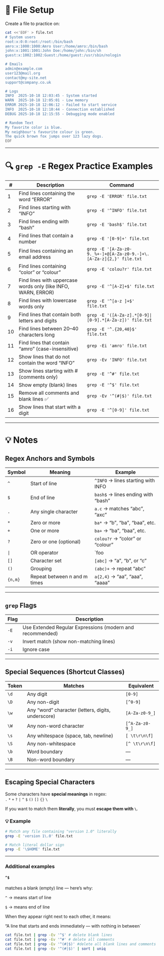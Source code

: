 # 📘 File Setup

Create a file to practice on:

```bash
cat <<'EOF' > file.txt
# System users
root:x:0:0:root:/root:/bin/bash
amro:x:1000:1000:Amro User:/home/amro:/bin/bash
john:x:1001:1001:John Doe:/home/john:/bin/sh
guest:x:1002:1002:Guest:/home/guest:/usr/sbin/nologin

# Emails
admin@example.com
user123@mail.org
contact@my-site.net
support@company.co.uk

# Logs
INFO  2025-10-18 12:03:45 - System started
WARN  2025-10-18 12:05:01 - Low memory
ERROR 2025-10-18 12:06:12 - Failed to start service
INFO  2025-10-18 12:10:44 - Connection established
DEBUG 2025-10-18 12:15:55 - Debugging mode enabled

# Random Text
My favorite color is blue.
My neighbour's favourite colour is green.
The quick brown fox jumps over 123 lazy dogs.
EOF
```

---
# 🔍 `grep -E` Regex Practice Examples

| # | Description | Command |
|---|--------------|----------|
| 1 | Find lines containing the word “ERROR” | `grep -E 'ERROR' file.txt` |
| 2 | Find lines starting with “INFO” | `grep -E '^INFO' file.txt` |
| 3 | Find lines ending with “bash” | `grep -E 'bash$' file.txt` |
| 4 | Find lines that contain a number | `grep -E '[0-9]+' file.txt` |
| 5 | Find lines containing an email address | `grep -E '[A-Za-z0-9._%+-]+@[A-Za-z0-9.-]+\.[A-Za-z]{2,}' file.txt` |
| 6 | Find lines containing “color” or “colour” | `grep -E 'colou?r' file.txt` |
| 7 | Find lines with uppercase words only (like INFO, WARN, ERROR) | `grep -E '^[A-Z]+$' file.txt` |
| 8 | Find lines with lowercase words only | `grep -E '^[a-z ]+$' file.txt` |
| 9 | Find lines that contain both letters and digits | `grep -E '([A-Za-z].*[0-9]\|[0-9].*[A-Za-z])' file.txt` |
| 10 | Find lines between 20–40 characters long | `grep -E '^.{20,40}$' file.txt` |
| 11 | Find lines that contain “amro” (case-insensitive) | `grep -Ei 'amro' file.txt` |
| 12 | Show lines that do not contain the word “INFO” | `grep -Ev 'INFO' file.txt` |
| 13 | Show lines starting with # (comments only) | `grep -E '^#' file.txt` |
| 14 | Show empty (blank) lines | `grep -E '^$' file.txt` |
| 15 | Remove all comments and blank lines ✅ | `grep -Ev '^(#\|$)' file.txt` |
| 16 | Show lines that start with a digit | `grep -E '^[0-9]' file.txt` |

---

# 💡 Notes

## Regex Anchors and Symbols

| Symbol | Meaning | Example |
| ------- | -------- | -------- |
| `^` | Start of line | `^INFO` → lines starting with INFO |
| `$` | End of line | `bash$` → lines ending with “bash” |
| `.` | Any single character | `a.c` → matches “abc”, “axc” |
| `*` | Zero or more | `ba*` → “b”, “ba”, “baa”, etc. |
| `+` | One or more | `ba+` → “ba”, “baa”, etc. |
| `?` | Zero or one (optional) | `colou?r` → “color” or “colour” |
| `\|` | OR operator | `foo|bar` → “foo” or “bar” |
| `[]` | Character set | `[abc]` → “a”, “b”, or “c” |
| `()` | Grouping | `(abc)+` → repeat “abc” |
| `{n,m}` | Repeat between n and m times | `a{2,4}` → “aa”, “aaa”, “aaaa” |

---

## `grep` Flags

| Flag | Description |
| ---- | ------------ |
| `-E` | Use Extended Regular Expressions (modern and recommended) |
| `-v` | Invert match (show non-matching lines) |
| `-i` | Ignore case |

---

## Special Sequences (Shortcut Classes)

| Token | Matches | Equivalent |
| ------ | -------- | --------- |
| `\d` | Any digit | `[0-9]` |
| `\D` | Any non-digit | `[^0-9]` |
| `\w` | Any “word” character (letters, digits, underscore) | `[A-Za-z0-9_]` |
| `\W` | Any non-word character | `[^A-Za-z0-9_]` |
| `\s` | Any whitespace (space, tab, newline) | `[ \t\r\n\f]` |
| `\S` | Any non-whitespace | `[^ \t\r\n\f]` |
| `\b` | Word boundary | — |
| `\B` | Non-word boundary | — |

---

## Escaping Special Characters

Some characters have **special meanings** in regex:  
`.` `*` `+` `?` `|` `^` `$` `()` `[]` `{}` `\`

If you want to match them **literally**, you must **escape them with `\`**.

### 💡 Example
```bash
# Match any file containing "version 1.0" literally
grep -E 'version 1\.0' file.txt

# Match literal dollar sign
grep -E '\$HOME' file.txt
```
---

### Additional examples

#### `^$`
matches a blank (empty) line — here’s why:

`^` → means start of line

`$` → means end of line

When they appear right next to each other, it means:

“A line that starts and ends immediately — with nothing in between`

```bash
cat file.txt | grep -Ev '^$' # delete blank lines
cat file.txt | grep -Ev '^#' # delete all comments
cat file.txt | grep -Ev '^(#|$)' #delete all blank lines and comments
cat file.txt | grep -Ev '^(#|$)' | sort | uniq 
```

